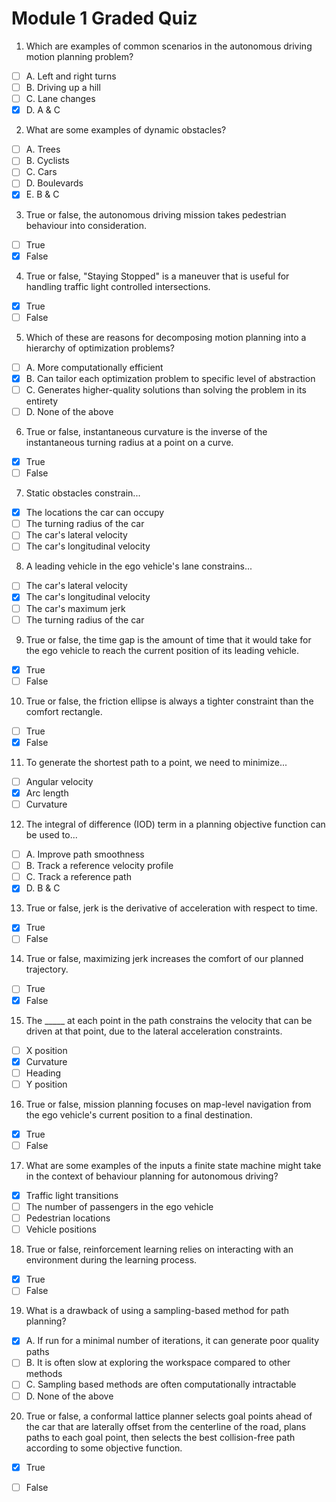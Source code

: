 <!--
 * @Author: Shuai Wang
 * @Github: https://github.com/wsustcid
 * @Version: 1.0.0
 * @Date: 2021-10-12 15:29:22
 * @LastEditTime: 2021-10-12 15:46:49
-->

# Module 1 Graded Quiz
1. Which are examples of common scenarios in the autonomous driving motion planning problem? 
- [ ] A. Left and right turns 
- [ ] B. Driving up a hill 
- [ ] C. Lane changes 
- [x] D. A & C 

2. What are some examples of dynamic obstacles?
- [ ] A. Trees 
- [ ] B. Cyclists 
- [ ] C. Cars 
- [ ] D. Boulevards
- [x] E. B & C

3. True or false, the autonomous driving mission takes pedestrian behaviour into consideration.
- [ ] True
- [x] False

4. True or false, "Staying Stopped" is a maneuver that is useful for handling traffic light controlled intersections.
- [x] True
- [ ] False

5. Which of these are reasons for decomposing motion planning into a hierarchy of optimization problems?
- [ ] A. More computationally efficient 
- [x] B. Can tailor each optimization problem to specific level of abstraction
- [ ] C. Generates higher-quality solutions than solving the problem in its entirety
- [ ] D. None of the above

6. True or false, instantaneous curvature is the inverse of the instantaneous turning radius at a point on a curve.
- [x] True
- [ ] False

7. Static obstacles constrain...
- [x] The locations the car can occupy
- [ ] The turning radius of the car
- [ ] The car's lateral velocity
- [ ] The car's longitudinal velocity

8. A leading vehicle in the ego vehicle's lane constrains...
- [ ] The car's lateral velocity
- [x] The car's longitudinal velocity
- [ ] The car's maximum jerk
- [ ] The turning radius of the car

9. True or false, the time gap is the amount of time that it would take for the ego vehicle to reach the current position of its leading vehicle. 
- [x] True
- [ ] False

10. True or false, the friction ellipse is always a tighter constraint than the comfort rectangle.
- [ ] True
- [x] False

11. To generate the shortest path to a point, we need to minimize...
- [ ] Angular velocity
- [x] Arc length
- [ ] Curvature

12. The integral of difference (IOD) term in a planning objective function can be used to...
- [ ] A. Improve path smoothness
- [ ] B. Track a reference velocity profile
- [ ] C. Track a reference path
- [x] D. B & C

13. True or false, jerk is the derivative of acceleration with respect to time.
- [x] True
- [ ] False

14. True or false, maximizing jerk increases the comfort of our planned trajectory.
- [ ] True
- [x] False

15. The _____ at each point in the path constrains the velocity that can be driven at that point, due to the lateral acceleration constraints.
- [ ] X position
- [x] Curvature
- [ ] Heading
- [ ] Y position

16. True or false, mission planning focuses on map-level navigation from the ego vehicle's current position to a final destination.
- [x] True
- [ ] False

17. What are some examples of the inputs a finite state machine might take in the context of behaviour planning for autonomous driving?
- [x] Traffic light transitions
- [ ] The number of passengers in the ego vehicle
- [ ] Pedestrian locations
- [ ] Vehicle positions

18. True or false, reinforcement learning relies on interacting with an environment during the learning process.
- [x] True
- [ ] False

19. What is a drawback of using a sampling-based method for path planning?
- [x] A. If run for a minimal number of iterations, it can generate poor quality paths
- [ ] B. It is often slow at exploring the workspace compared to other methods
- [ ] C. Sampling based methods are often computationally intractable
- [ ] D. None of the above

20. True or false, a conformal lattice planner selects goal points ahead of the car that are laterally offset from the centerline of the road, plans paths to each goal point, then selects the best collision-free path according to some objective function.
- [x] True
- [ ] False


